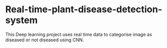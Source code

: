 # Real-time-plant-disease-detection-system
This Deep learning project uses real time data to categorise image as diseased or not diseased using CNN.
